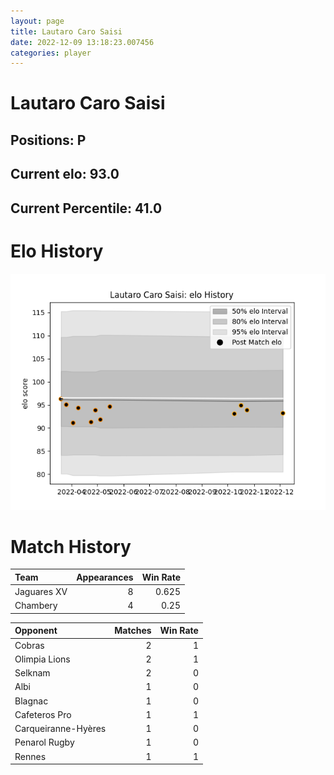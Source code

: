 ```yaml
---  
layout: page  
title: Lautaro Caro Saisi  
date: 2022-12-09 13:18:23.007456  
categories: player  
---
```

# Lautaro Caro Saisi

## Positions: P

## Current elo: 93.0

## Current Percentile: 41.0

# Elo History


![elo history](history_LautaroCaroSaisi.png)
# Match History


| Team        |   Appearances |   Win Rate |
|:------------|--------------:|-----------:|
| Jaguares XV |             8 |      0.625 |
| Chambery    |             4 |      0.25  |

| Opponent            |   Matches |   Win Rate |
|:--------------------|----------:|-----------:|
| Cobras              |         2 |          1 |
| Olimpia Lions       |         2 |          1 |
| Selknam             |         2 |          0 |
| Albi                |         1 |          0 |
| Blagnac             |         1 |          0 |
| Cafeteros Pro       |         1 |          1 |
| Carqueiranne-Hyères |         1 |          0 |
| Penarol Rugby       |         1 |          0 |
| Rennes              |         1 |          1 |